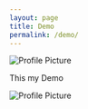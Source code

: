 ```yaml
---
layout: page
title: Demo
permalink: /demo/
---
```


<img class="left" src="{{ site.baseurl }}assets/profile-placeholder.gif" title="Profile Picture" class="profile">

This my Demo

<img  class="right" src="http://www.octru.ox.ac.uk/front-page/slide-2/@@images/image/slide" title="Profile Picture" class="profile">

[centrarium]: https://github.com/bencentra/centrarium
[bencentra]: http://bencentra.com
[jekyll]: https://github.com/jekyll/jekyll
